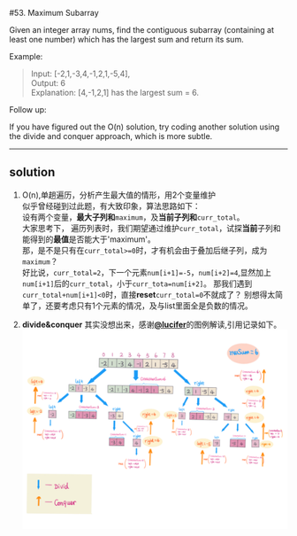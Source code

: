 #53. Maximum Subarray

Given an integer array nums, find the contiguous subarray (containing at least one number) which has the largest sum and return its sum.

Example:

> Input: [-2,1,-3,4,-1,2,1,-5,4],  
Output: 6  
Explanation: [4,-1,2,1] has the largest sum = 6.

Follow up:

If you have figured out the O(n) solution, try coding another solution using the divide and conquer approach, which is more subtle.

---
## solution
1. O(n),单趟遍历，分析产生最大值的情形，用2个变量维护  
似乎曾经碰到过此题，有大致印象，算法思路如下：  
设有两个变量，**最大子列和**`maximum`，及**当前子列和**`curr_total`。  
大家思考下，
遍历列表时，我们期望通过维护`curr_total`，试探**当前**子列和能得到的**最值**是否能大于'maximum'。  
那，是不是只有在`curr_total>=0`时，才有机会由于叠加后继子列，成为`maximum`？  
好比说，`curr_total=2`，下一个元素`num[i+1]=-5`，`num[i+2]=4`,显然加上`num[i+1]`后的`curr_total`，小于`curr_tota=num[i+2]`。
那我们遇到`curr_total+num[i+1]<0`时，直接**reset**`curr_total=0`不就成了？
别想得太简单了，还要考虑只有1个元素的情况，及与list里面全是负数的情况。

2. **divide&conquer**
其实没想出来，感谢[**@lucifer**](https://github.com/azl397985856)的图例解读,引用记录如下。
![divide_and_conqer](https://github.com/azl397985856/leetcode/blob/master/assets/problems/53.maximum-sum-subarray-divideconquer.png)